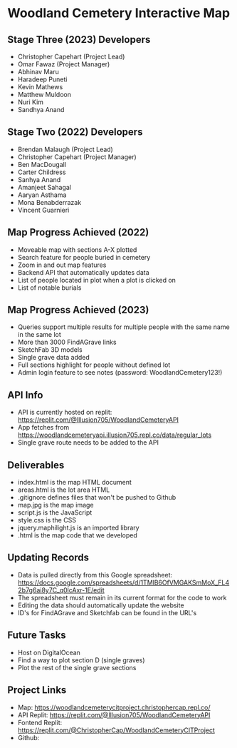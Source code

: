 # Woodland Cemetery Interactive Map

## Stage Three (2023) Developers
- Christopher Capehart (Project Lead)
- Omar Fawaz (Project Manager)
- Abhinav Maru
- Haradeep Puneti
- Kevin Mathews
- Matthew Muldoon
- Nuri Kim
- Sandhya Anand

## Stage Two (2022) Developers
- Brendan Malaugh (Project Lead)
- Christopher Capehart (Project Manager)
- Ben MacDougall
- Carter Childress
- Sanhya Anand
- Amanjeet Sahagal
- Aaryan Asthama
- Mona Benabderrazak
- Vincent Guarnieri

## Map Progress Achieved (2022)
- Moveable map with sections A-X plotted
- Search feature for people buried in cemetery
- Zoom in and out map features
- Backend API that automatically updates data
- List of people located in plot when a plot is clicked on
- List of notable burials

## Map Progress Achieved (2023)
- Queries support multiple results for multiple people with the same name in the same lot
- More than 3000 FindAGrave links
- SketchFab 3D models
- Single grave data added
- Full sections highlight for people without defined lot
- Admin login feature to see notes (password: WoodlandCemetery123!)

## API Info
- API is currently hosted on replit: https://replit.com/@Illusion705/WoodlandCemeteryAPI
- App fetches from https://woodlandcemeteryapi.illusion705.repl.co/data/regular_lots
- Single grave route needs to be added to the API

## Deliverables
- index.html is the map HTML document
- areas.html is the lot area HTML
- .gitignore defines files that won't be pushed to Github
- map.jpg is the map image
- script.js is the JavaScript
- style.css is the CSS
- jquery.maphilight.js is an imported library
- .html is the map code that we developed

## Updating Records
- Data is pulled directly from this Google spreadsheet: https://docs.google.com/spreadsheets/d/1TMlB6OfVMGAKSmMoX_FL42b7g6ai8y7C_q0lcAxr-1E/edit
- The spreadsheet must remain in its current format for the code to work
- Editing the data should automatically update the website
- ID's for FindAGrave and Sketchfab can be found in the URL's

## Future Tasks
- Host on DigitalOcean
- Find a way to plot section D (single graves)
- Plot the rest of the single grave sections

## Project Links
- Map: https://woodlandcemeterycitproject.christophercap.repl.co/
- API Replit: https://replit.com/@Illusion705/WoodlandCemeteryAPI
- Fontend Replit: https://replit.com/@ChristopherCap/WoodlandCemeteryCITProject
- Github: 